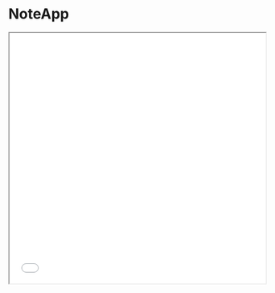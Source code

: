 # NoteApp

<iframe height=498 width=510 src="MP4\SVID_20230427_172615_1.mp4">

![image-20230427215901237](C:\Users\VCE\AndroidStudioProjects\NoteApp\image\image-20230427215901237.png)